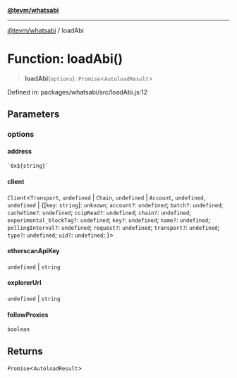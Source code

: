 [**@tevm/whatsabi**](../README.md)

***

[@tevm/whatsabi](../globals.md) / loadAbi

# Function: loadAbi()

> **loadAbi**(`options`): `Promise`\<`AutoloadResult`\>

Defined in: packages/whatsabi/src/loadAbi.js:12

## Parameters

### options

#### address

`` `0x${string}` ``

#### client

`Client`\<`Transport`, `undefined` \| `Chain`, `undefined` \| `Account`, `undefined`, `undefined` \| \{\[`key`: `string`\]: `unknown`; `account?`: `undefined`; `batch?`: `undefined`; `cacheTime?`: `undefined`; `ccipRead?`: `undefined`; `chain?`: `undefined`; `experimental_blockTag?`: `undefined`; `key?`: `undefined`; `name?`: `undefined`; `pollingInterval?`: `undefined`; `request?`: `undefined`; `transport?`: `undefined`; `type?`: `undefined`; `uid?`: `undefined`; \}\>

#### etherscanApiKey

`undefined` \| `string`

#### explorerUrl

`undefined` \| `string`

#### followProxies

`boolean`

## Returns

`Promise`\<`AutoloadResult`\>
